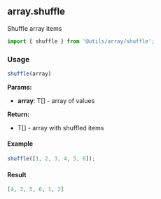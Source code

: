 ## array.shuffle

Shuffle array items

```javascript
import { shuffle } from '@utils/array/shuffle';
```

### Usage

```javascript
shuffle(array)
```

**Params:**

* **array**: T[] - array of values

**Return:**

* T[] - array with shuffled items

#### Example

```javascript
shuffle([1, 2, 3, 4, 5, 6]);
```

#### Result

```json
[4, 3, 5, 6, 1, 2]
```